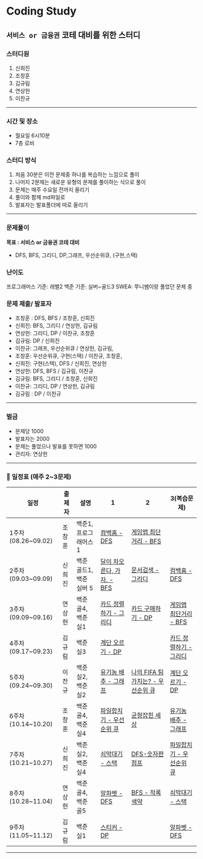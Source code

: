 # Coding Study
`서비스 or 금융권` 코테 대비를 위한 스터디
---

### 스터디원
1. 신희진
2. 조창훈
3. 김규림
4. 연상헌
5. 이찬규
---   

### 시간 및 장소
- 월요일 6시10분
- 7층 로비

### 스터디 방식
1. 처음 30분은 이전 문제중 하나를 복습하는 느낌으로 풀이
2. 나머지 2문제는 새로운 유형의 문제를 풀이하는 식으로 풀이
3. 문제는 매주 수요일 전까지 올리기
4. 풀이와 함께 md파일로
5. 발표자는 발표폴더에 따로 올리기
---

### 문제풀이
**목표 : 서비스 or 금융권 코테 대비**
- DFS, BFS, 그리디, DP,그래프, 우선순위큐, (구현,스택)

### 난이도
프로그래머스 기준: 레벨2
백준 기준: 실버~골드3
SWEA: 쭈니쌤이랑 풀었던 문제 중

### 문제 제출/ 발표자
- 조창훈 : DFS, BFS / 조창훈, 신희진
- 신희진: BFS, 그리디 / 연상헌, 김규림
- 연상헌: 그리디, DP / 이찬규, 조창훈
- 김규림: DP / 신희진
- 이찬규: 그래프, 우선순위큐 / 연상헌, 김규림, 
- 조창훈: 우선순위큐, 구현(스택) / 이찬규, 조창훈, 
- 신희진: 구현(스택), DFS / 신희진, 연상헌
- 연상헌: DFS, BFS / 김규림, 이찬규
- 김규림: BFS, 그리디 / 조창훈, 신희진
- 이찬규: 그리디, DP / 연상헌, 김규림
- 김규림 : DP / 이찬규
---

### 벌금
- 문제당 1000
- 발표자는 2000
- 문제는 풀었으나 발표를 못하면 1000
- 관리자: 연상헌

---

### 📆 일정표 (매주 2~3문제)

| 일정                | 출제자 | 설명              | 1                                                          | 2                                                                                | 3(복습문제)                                                                                     |
|-------------------|-----|-----------------|------------------------------------------------------------|----------------------------------------------------------------------------------| ------------------------------------------------------------------------------------- |
| 1주차 (08.26~09.02) | 조창훈 | 백준1, 프로그래머스1    | [컴백홈 - DFS](https://www.acmicpc.net/problem/1189)          | [게임맵 최단거리 - BFS](https://school.programmers.co.kr/learn/courses/30/lessons/1844) |                                                                                       |
| 2주차 (09.03~09.09) | 신희진 | 백준 골드1, 백준 실버 5 | [달이 차오른다, 가자. - BFS](https://www.acmicpc.net/problem/1194) | [문서검색 - 그리디](https://www.acmicpc.net/problem/1543)  |     [컴백홈 - DFS](https://www.acmicpc.net/problem/1189)               |
| 3주차 (09.09~09.16) | 연상헌 | 백준 골4, 백준 실1    | [카드 정렬하기 - 그리디](https://www.acmicpc.net/problem/1715)          | [카드 구매하기 - DP](https://www.acmicpc.net/problem/11052) |  [게임맵 최단거리 - BFS](https://school.programmers.co.kr/learn/courses/30/lessons/1844)  |
| 4주차 (09.17~09.23) | 김규림 | 백준 실3    | [계단 오르기 - DP](https://www.acmicpc.net/problem/2579)         |  |  [카드 정렬하기 - 그리디](https://www.acmicpc.net/problem/1715)  |
| 5주차 (09.24~09.30) | 이찬규 | 백준 실2, 백준 실2    | [유기농 배추 - 그래프](https://www.acmicpc.net/problem/1012)         | [나의 FIFA 팀 가치는? - 우선순위 큐](https://www.acmicpc.net/problem/29160) |  [계단 오르기 - DP](https://www.acmicpc.net/problem/2579)  |
| 6주차 (10.14~10.20) | 조창훈 | 백준 골4, 백준 실4    | [파일합치기 - 우선순위 큐](https://www.acmicpc.net/problem/13975)         | [균형잡힌 세상](https://www.acmicpc.net/problem/4949) | [유기농 배추 - 그래프](https://www.acmicpc.net/problem/1012)|
| 7주차 (10.21~10.27) | 신희진 | 백준 실2, 백준 실4    | [쇠막대기 - 스택](https://www.acmicpc.net/problem/10799)         | [DFS-숫자판 점프](https://www.acmicpc.net/problem/2210) | [파일합치기 - 우선순위 큐](https://www.acmicpc.net/problem/13975)|
| 8주차 (10.28~11.04) | 연상헌 | 백준 골4, 백준 골5    | [알파벳 - DFS](https://www.acmicpc.net/problem/1987)         | [BFS - 적록색약](https://www.acmicpc.net/problem/10026) | [쇠막대기 - 스택](https://www.acmicpc.net/problem/10799)|
| 9주차 (11.05~11.12) | 김규림 | 백준 실1    | [스티커 - DP](https://www.acmicpc.net/problem/9465)         |  | [알파벳 - DFS](https://www.acmicpc.net/problem/1987)|
<hr>

